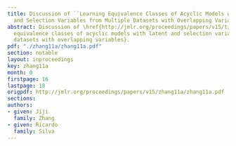 ```yaml
---
title: Discussion of ``Learning Equivalence Classes of Acyclic Models with Latent
  and Selection Variables from Multiple Datasets with Overlapping Variables''
abstract: Discussion of \href{http://jmlr.org/proceedings/papers/v15/tillman11a.html}{Learning
  equivalence classes of acyclic models with latent and selection variables from multiple
  datasets with overlapping variables}.
pdf: "./zhang11a/zhang11a.pdf"
section: notable
layout: inproceedings
key: zhang11a
month: 0
firstpage: 16
lastpage: 18
origpdf: http://jmlr.org/proceedings/papers/v15/zhang11a/zhang11a.pdf
sections: 
authors:
- given: Jiji
  family: Zhang
- given: Ricardo
  family: Silva
---
```

